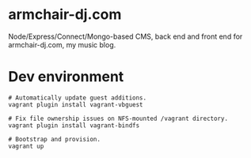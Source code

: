 # armchair-dj.com

Node/Express/Connect/Mongo-based CMS, back end and front end for armchair-dj.com, my music blog.

# Dev environment

    # Automatically update guest additions.
    vagrant plugin install vagrant-vbguest

    # Fix file ownership issues on NFS-mounted /vagrant directory.
    vagrant plugin install vagrant-bindfs

    # Bootstrap and provision.
    vagrant up
